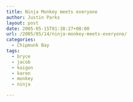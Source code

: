 ```yaml
---
title: Ninja Monkey meets everyone
author: Justin Parks
layout: post
date: 2005-05-15T01:38:27+00:00
url: /2005/05/14/ninja-monkey-meets-everyone/
categories:
  - Chipmunk Bay
tags:
  - bryce
  - jacob
  - kaigon
  - karen
  - monkey
  - ninja

---
```

